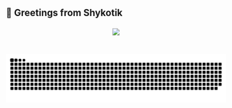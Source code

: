 <h2 align="left">👋 Greetings from Shykotik</h2>

###

<div align="center">
  <img height="150" src="https://i.giphy.com/media/v1.Y2lkPTc5MGI3NjExdXd5N3BlM2MxdHFobzVjcmIxa24wYzRpMmFhYXphMXpsc3ZtY2RxMyZlcD12MV9pbnRlcm5hbF9naWZfYnlfaWQmY3Q9Zw/jVZ2ljbzXrYWIYl4be/giphy.gif"  />
</div>

###

###

<br clear="both">

<img src="https://raw.githubusercontent.com/shykotik/shykotik/output/snake.svg" alt="Snake animation" />

###
